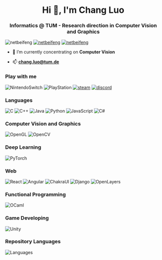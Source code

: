 <h1 align="center">Hi 👋, I'm Chang Luo</h1>
<h3 align="center">Informatics @ TUM - Research direction in Computer Vision and Graphics</h3>

<p align="left"> <img src="https://komarev.com/ghpvc/?username=netbeifeng&label=Profile%20views&color=0e75b6&style=flat" alt="netbeifeng" /> 
<a href="https://www.linkedin.com/in/chang-luo-76896b239/"><img src="https://img.shields.io/badge/-Luo Chang-0A66C2?logo=LinkedIn&logoColor=white&style=flat" alt="netbeifeng" /></a> <a href="mailto:chang.luo@tum.de"><img src="https://img.shields.io/badge/-chang.luo@tum.de-0065bd?logo=gmail&logoColor=white&style=flat" alt="netbeifeng"/></a> </p>

- 🔭 I’m currently concentrating on **Computer Vision**

- 📫 **chang.luo@tum.de**
</p>

<p align="left">
  
<h3 align="left">Play with me</h3>

![NintendoSwitch](https://img.shields.io/badge/-SW_2647_1681_0316-e60012?logo=Nintendo%20Switch&logoColor=white&style=flat)
![PlayStation](https://img.shields.io/badge/-netbeifeng-003791?logo=PlayStation&logoColor=white&style=flat)
<a href="https://steamcommunity.com/id/alias9/"><img src="https://img.shields.io/badge/-Alias-171a21?logo=Steam&logoColor=white&style=flat" alt="steam"/></a>
<a href="https://discord.gg"><img src="https://img.shields.io/badge/-Alias%238226-5865F2?logo=discord&logoColor=white&style=flat" alt="discord"/></a>

<h3 align="left">Languages</h3>

![C](https://img.shields.io/badge/-C-A8B9CC?logo=C&logoColor=white&style=flat)
![C++](https://img.shields.io/badge/-C++-00599C?logo=c%2B%2B&logoColor=white&style=flat)
![Java](https://img.shields.io/badge/-Java-ed8b00?logo=CoffeeScript&logoColor=white&style=flat)
![Python](https://img.shields.io/badge/-Python-3776AB?logo=Python&logoColor=f7cc41&style=flat)
![JavaScript](https://img.shields.io/badge/-JavaScript-F7DF1E?logo=JavaScript&logoColor=white&style=flat)
![C#](https://img.shields.io/badge/-C%23-239120?logo=CSharp&logoColor=white&style=flat)

<h3 align="left">Computer Vision and Graphics</h3>

![OpenGL](https://img.shields.io/badge/-OpenGL-5586A4?logo=OpenGL&logoColor=white&style=flat)
![OpenCV](https://img.shields.io/badge/-OpenCV-5C3EE8?logo=opencv&logoColor=white&style=flat)

<h3 align="left">Deep Learning</h3>

![PyTorch](https://img.shields.io/badge/-PyTorch-EE4C2C?logo=PyTorch&logoColor=white&style=flat)

<h3 align="left">Web</h3>

![React](https://img.shields.io/badge/-ReactJs-61DAFB?logo=react&logoColor=white&style=flat)
![Angular](https://img.shields.io/badge/-Angular-DD0031?logo=Angular&logoColor=white&style=flat)
![ChakraUI](https://img.shields.io/badge/-ChakraUI-319795?logo=CSharp&logoColor=white&style=flat)
![Django](https://img.shields.io/badge/-Django-092E20?logo=Django&logoColor=white&style=flat)
![OpenLayers](https://img.shields.io/badge/-Openlayers-1F6B75?logo=Openlayers&logoColor=white&style=flat)

<h3 align="left">Functional Programming</h3>

![OCaml](https://img.shields.io/badge/-OCaml-EC6813?logo=Ocaml&logoColor=white&style=flat)

<h3 align="left">Game Developing</h3>

![Unity](https://img.shields.io/badge/-Unity-FFFFFF?logo=Unity&logoColor=black&style=flat)

</p>

<h3 align="left">Repository Languages</h3>

![Languages](https://github-readme-stats.vercel.app/api/top-langs/?username=netbeifeng&layout=compact)
